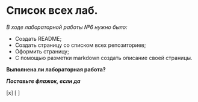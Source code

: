 # Список всех лаб. 
*В ходе лабораторной работы №6 нужно было:*
* Создать README;
* Создать страницу со списком всех репозиториев;
* Оформить страницу;
* С помощью разметки markdown создать описание своей страницы.

**Выполнена ли лабораторная работа?**

***Поставьте флажок, если да***

 [x]
 [ ]

